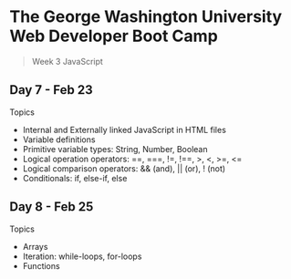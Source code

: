 # **The George Washington University Web Developer Boot Camp**
> Week 3 JavaScript

## **Day 7 - Feb 23**
Topics
- Internal and Externally linked JavaScript in HTML files
- Variable definitions
- Primitive variable types: String, Number, Boolean
- Logical operation operators: ==, ===, !=, !==, >, <, >=, <=
- Logical comparison operators: && (and), || (or), ! (not)
- Conditionals: if, else-if, else

## **Day 8 - Feb 25**
Topics
- Arrays
- Iteration: while-loops, for-loops
- Functions
